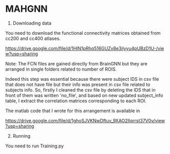 # MAHGNN

1) Downloading data

You need to download the functional connectivity matrices obtained from cc200 and cc400 atlases.

https://drive.google.com/file/d/1HlN1pRhq516GUZv8e3ilyyu4pUBzD1U-/view?usp=sharing


Note: The FCN files are gained directly from BrainGNN but they are arranged in single folders related to number of ROIS. 

Indeed this step was essential because there were subject IDS in csv file that does not have file but their info was present in csv file related to subjects info.
So, firstly I cleaned the csv file by deleting the IDS that in front of them was written 'no_file', and based on new updated subject_info table, I extract the correlation matrices corresponding to each ROI.

The matlab code that I wrote for this arrangement is available in

https://drive.google.com/file/d/1ghoSJVKNwDftuv_9XAO2lIqrrst37V0v/view?usp=sharing



2) Running

You need to run Training.py 
